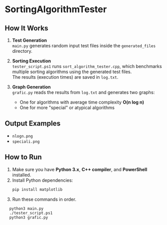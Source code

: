 # SortingAlgorithmTester


##  How It Works

1. **Test Generation**  
   `main.py` generates random input test files inside the `generated_files` directory.

2. **Sorting Execution**  
   `tester_script.ps1` runs `sort_algorithm_tester.cpp`, which benchmarks multiple sorting algorithms using the generated test files.  
   The results (execution times) are saved in `log.txt`.

3. **Graph Generation**  
   `grafic.py` reads the results from `log.txt` and generates two graphs:
   - One for algorithms with average time complexity **O(n log n)**
   - One for more "special" or atypical algorithms  

 

## Output Examples

- `nlogn.png`
- `speciali.png`

##  How to Run

1. Make sure you have **Python 3.x**, **C++ compiler**, and **PowerShell** installed.
2. Install Python dependencies:
   ```bash
   pip install matplotlib
3. Run these commands in order.
 ```
   python3 main.py
   ./tester_script.ps1
   python3 grafic.py


